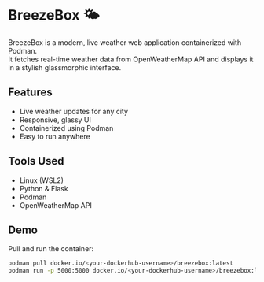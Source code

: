 # BreezeBox 🌤️

BreezeBox is a modern, live weather web application containerized with Podman.  
It fetches real-time weather data from OpenWeatherMap API and displays it in a stylish glassmorphic interface.

## Features
- Live weather updates for any city
- Responsive, glassy UI
- Containerized using Podman
- Easy to run anywhere

## Tools Used

- Linux (WSL2)
- Python & Flask
- Podman
- OpenWeatherMap API

## Demo
Pull and run the container:
```bash
podman pull docker.io/<your-dockerhub-username>/breezebox:latest
podman run -p 5000:5000 docker.io/<your-dockerhub-username>/breezebox:latest
